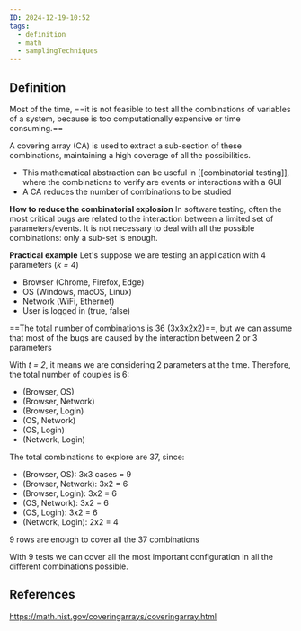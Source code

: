 ```yaml
---
ID: 2024-12-19-10:52
tags:
  - definition
  - math
  - samplingTechniques
---
```

## Definition

Most of the time, ==it is not feasible to test all the combinations of variables of a system, because is too computationally expensive or time consuming.== 

A covering array (CA) is used to extract a sub-section of these combinations, maintaining a high coverage of all the possibilities. 
- This mathematical abstraction can be useful in [[combinatorial testing]], where the combinations to verify are events or interactions with a GUI 
- A CA reduces the number of combinations to be studied

**How to reduce the combinatorial explosion**
In software testing, often the most critical bugs are related to the interaction between a limited set of parameters/events. It is not necessary to deal with all the possible combinations: only a sub-set is enough.

**Practical example**
Let's suppose we are testing an application with 4 parameters (*k = 4*)
- Browser (Chrome, Firefox, Edge)
- OS (Windows, macOS, Linux)
- Network (WiFi, Ethernet)
- User is logged in (true, false)

==The total number of combinations is 36 (3x3x2x2)==, but we can assume that most of the bugs are caused by the interaction between 2 or 3 parameters

With *t = 2*,  it means we are considering 2 parameters at the time. Therefore, the total number of couples is 6:
- (Browser, OS)
- (Browser, Network)
- (Browser, Login)
- (OS, Network)
- (OS, Login)
- (Network, Login)

The total combinations to explore are 37, since:
- (Browser, OS): 3x3 cases = 9
- (Browser, Network): 3x2 = 6
- (Browser, Login): 3x2 = 6
- (OS, Network): 3x2 = 6
- (OS, Login): 3x2 = 6
- (Network, Login): 2x2 = 4

9 rows are enough to cover all the 37 combinations

With 9 tests we can cover all the most important configuration in all the different combinations possible.

## References
https://math.nist.gov/coveringarrays/coveringarray.html
